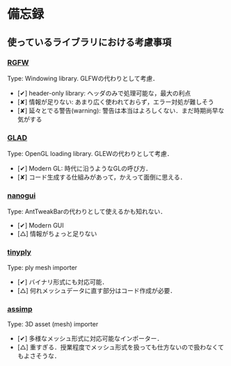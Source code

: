 # 備忘録

## 使っているライブラリにおける考慮事項


### [RGFW](https://github.com/ColleagueRiley/RGFW)

Type: Windowing library. GLFWの代わりとして考慮．  

- [✔] header-only library: ヘッダのみで処理可能な，最大の利点  
- [✘] 情報が足りない: あまり広く使われておらず，エラー対処が難しそう  
- [✘] 延々とでる警告(warning): 警告は本当はよろしくない．まだ時期尚早な気がする  


### [GLAD](https://github.com/Dav1dde/glad)

Type: OpenGL loading library. GLEWの代わりとして考慮．  

- [✔] Modern GL: 時代に沿うようなGLの呼び方．  
- [✘] コード生成する仕組みがあって，かえって面倒に思える．  


### [nanogui](https://github.com/wjakob/nanogui)

Type: AntTweakBarの代わりとして使えるかも知れない．  

- [✔] Modern GUI  
- [△] 情報がちょっと足りない  


### [tinyply](https://github.com/ddiakopoulos/tinyply)

Type: ply mesh importer  

- [✔] バイナリ形式にも対応可能．  
- [△] 何れメッシュデータに直す部分はコード作成が必要．  


### [assimp](https://github.com/assimp/assimp)

Type: 3D asset (mesh) importer

- [✔] 多様なメッシュ形式に対応可能なインポーター．  
- [△] 重すぎる．授業程度でメッシュ形式を扱っても仕方ないので扱わなくてもよさそうな．  
